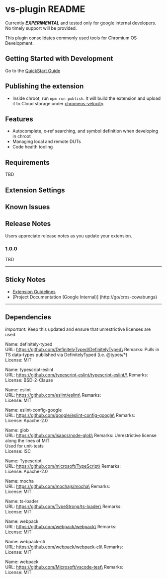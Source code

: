 # vs-plugin README

Currently ***EXPERIMENTAL*** and tested only for google internal developers.
No timely support will be provided.

This plugin consolidates commonly used tools for Chromium OS Development.

## Getting Started with Development

Go to the [QuickStart Guide](https://chromium.googlesource.com/chromiumos/chromite/+/HEAD/ide_tooling/docs/quickstart.md)

## Publishing the extension

* Inside chroot, run `npm run publish`. It will build the extension and upload it to
  Cloud storage under [chromeos-velocity](https://pantheon.corp.google.com/storage/browser?project=google.com:chromeos-velocity).

## Features

* Autocomplete, x-ref searching, and symbol definition when developing in chroot
* Managing local and remote DUTs
* Code health tooling

## Requirements

TBD

## Extension Settings

## Known Issues


## Release Notes

Users appreciate release notes as you update your extension.

### 1.0.0

TBD

-----------------------------------------------------------------------------------------------------------
## Sticky Notes

* [Extension Guidelines](https://code.visualstudio.com/api/references/extension-guidelines)
* [Project Documentation (Google Internal)]
(http://go/cros-cowabunga)

-----------------------------------------------------------------------------------------------------------
## Dependencies

*Important:* Keep this updated and ensure that unrestrictive
licenses are used

Name: definitely-typed\
URL: https://github.com/DefinitelyTyped/DefinitelyTyped\
Remarks: Pulls in TS data-types published via DefinitelyTyped (i.e. @types/*)\
License: MIT

Name: typescript-eslint\
URL: https://github.com/typescript-eslint/typescript-eslint/\
Remarks:\
License: BSD-2-Clause

Name: eslint\
URL: https://github.com/eslint/eslint\
Remarks:\
License: MIT

Name: eslint-config-google\
URL: https://github.com/google/eslint-config-google\
Remarks:\
License: Apache-2.0

Name: glob\
URL: https://github.com/isaacs/node-glob\
Remarks: Unrestrictive license along the lines of MIT\
Used for unit-tests\
License: ISC

Name: Typescript\
URL: https://github.com/microsoft/TypeScript\
Remarks:\
License: Apache-2.0

Name: mocha\
URL: https://github.com/mochajs/mocha\
Remarks:\
License: MIT

Name: ts-loader\
URL: https://github.com/TypeStrong/ts-loader\
Remarks:\
License: MIT

Name: webpack\
URL: https://github.com/webpack/webpack\
Remarks:\
License: MIT

Name: webpack-cli\
URL: https://github.com/webpack/webpack-cli\
Remarks:\
License: MIT

Name: webpack\
URL: https://github.com/Microsoft/vscode-test\
Remarks:\
License: MIT
